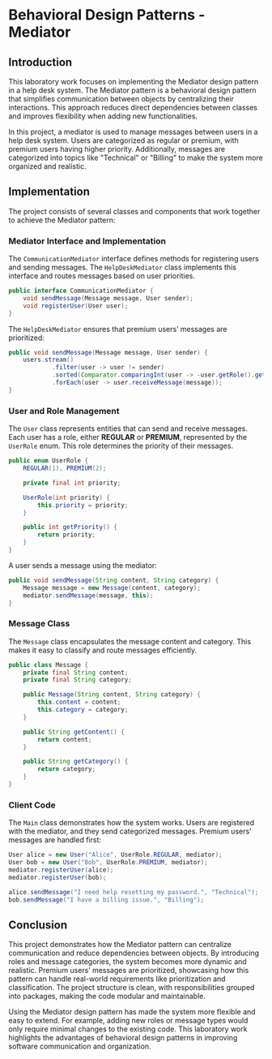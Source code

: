 # Behavioral Design Patterns - Mediator

## Introduction

This laboratory work focuses on implementing the Mediator design pattern in a help desk system. The Mediator pattern is a behavioral design pattern that simplifies communication between objects by centralizing their interactions. This approach reduces direct dependencies between classes and improves flexibility when adding new functionalities.

In this project, a mediator is used to manage messages between users in a help desk system. Users are categorized as regular or premium, with premium users having higher priority. Additionally, messages are categorized into topics like "Technical" or "Billing" to make the system more organized and realistic.

## Implementation

The project consists of several classes and components that work together to achieve the Mediator pattern:

### Mediator Interface and Implementation 

The `CommunicationMediator` interface defines methods for registering users and sending messages. The `HelpDeskMediator` class implements this interface and routes messages based on user priorities.
```java
public interface CommunicationMediator {
    void sendMessage(Message message, User sender);
    void registerUser(User user);
}
```

The `HelpDeskMediator` ensures that premium users’ messages are prioritized:

```java
public void sendMessage(Message message, User sender) {
    users.stream()
            .filter(user -> user != sender)
            .sorted(Comparator.comparingInt(user -> -user.getRole().getPriority()))
            .forEach(user -> user.receiveMessage(message));
}
```

### User and Role Management

The `User` class represents entities that can send and receive messages. Each user has a role, either **REGULAR** or **PREMIUM**, represented by the `UserRole` enum. This role determines the priority of their messages.

```java
public enum UserRole {
    REGULAR(1), PREMIUM(2);

    private final int priority;

    UserRole(int priority) {
        this.priority = priority;
    }

    public int getPriority() {
        return priority;
    }
}
```

A user sends a message using the mediator:

```java
public void sendMessage(String content, String category) {
    Message message = new Message(content, category);
    mediator.sendMessage(message, this);
}
```

### Message Class 

The `Message` class encapsulates the message content and category. This makes it easy to classify and route messages efficiently.

```java
public class Message {
    private final String content;
    private final String category;

    public Message(String content, String category) {
        this.content = content;
        this.category = category;
    }

    public String getContent() {
        return content;
    }

    public String getCategory() {
        return category;
    }
}
```

### Client Code 

The `Main` class demonstrates how the system works. Users are registered with the mediator, and they send categorized messages. Premium users’ messages are handled first:

```java
User alice = new User("Alice", UserRole.REGULAR, mediator);
User bob = new User("Bob", UserRole.PREMIUM, mediator);
mediator.registerUser(alice);
mediator.registerUser(bob);

alice.sendMessage("I need help resetting my password.", "Technical");
bob.sendMessage("I have a billing issue.", "Billing");
```

## Conclusion

This project demonstrates how the Mediator pattern can centralize communication and reduce dependencies between objects. By introducing roles and message categories, the system becomes more dynamic and realistic. Premium users’ messages are prioritized, showcasing how this pattern can handle real-world requirements like prioritization and classification. The project structure is clean, with responsibilities grouped into packages, making the code modular and maintainable.

Using the Mediator design pattern has made the system more flexible and easy to extend. For example, adding new roles or message types would only require minimal changes to the existing code. This laboratory work highlights the advantages of behavioral design patterns in improving software communication and organization.